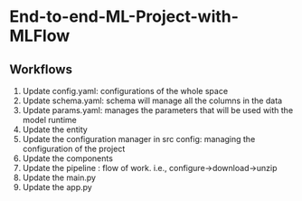 # End-to-end-ML-Project-with-MLFlow

## Workflows

1. Update config.yaml: configurations of the whole space
2. Update schema.yaml: schema will manage all the columns in the data
3. Update params.yaml: manages the parameters that will be used with the model runtime
4. Update the entity
5. Update the configuration manager in src config:  managing the configuration of the project
6. Update the components
7. Update the pipeline : flow of work. i.e., configure->download->unzip
8. Update the main.py
9. Update the app.py
